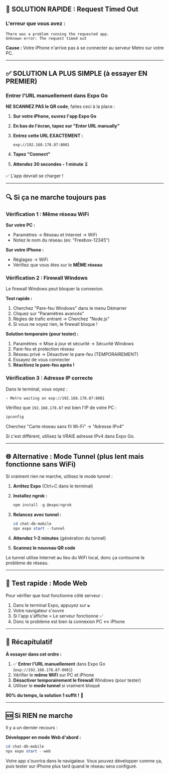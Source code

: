 ## 🔴 SOLUTION RAPIDE : Request Timed Out

### L'erreur que vous avez :
```
There was a problem running the requested app.
Unknown error: The request timed out
```

**Cause :** Votre iPhone n'arrive pas à se connecter au serveur Metro sur votre PC.

---

## ✅ SOLUTION LA PLUS SIMPLE (à essayer EN PREMIER)

### Entrer l'URL manuellement dans Expo Go

**NE SCANNEZ PAS le QR code**, faites ceci à la place :

1. **Sur votre iPhone, ouvrez l'app Expo Go**

2. **En bas de l'écran, tapez sur "Enter URL manually"**

3. **Entrez cette URL EXACTEMENT :**
   ```
   exp://192.168.178.87:8081
   ```

4. **Tapez "Connect"**

5. **Attendez 30 secondes - 1 minute** ⏳

✅ L'app devrait se charger !

---

## 🔍 Si ça ne marche toujours pas

### Vérification 1 : Même réseau WiFi

**Sur votre PC :**
- Paramètres → Réseau et Internet → WiFi
- Notez le nom du réseau (ex: "Freebox-12345")

**Sur votre iPhone :**
- Réglages → WiFi
- Vérifiez que vous êtes sur le **MÊME réseau**

### Vérification 2 : Firewall Windows

Le firewall Windows peut bloquer la connexion.

**Test rapide :**
1. Cherchez "Pare-feu Windows" dans le menu Démarrer
2. Cliquez sur "Paramètres avancés"
3. Règles de trafic entrant → Cherchez "Node.js"
4. Si vous ne voyez rien, le firewall bloque !

**Solution temporaire (pour tester) :**
1. Paramètres → Mise à jour et sécurité → Sécurité Windows
2. Pare-feu et protection réseau
3. Réseau privé → Désactiver le pare-feu (TEMPORAIREMENT)
4. Essayez de vous connecter
5. **Réactivez le pare-feu après !**

### Vérification 3 : Adresse IP correcte

Dans le terminal, vous voyez :
```
› Metro waiting on exp://192.168.178.87:8081
```

Vérifiez que `192.168.178.87` est bien l'IP de votre PC :

```powershell
ipconfig
```

Cherchez "Carte réseau sans fil Wi-Fi" → "Adresse IPv4"

Si c'est différent, utilisez la VRAIE adresse IPv4 dans Expo Go.

---

## 🌐 Alternative : Mode Tunnel (plus lent mais fonctionne sans WiFi)

Si vraiment rien ne marche, utilisez le mode tunnel :

1. **Arrêtez Expo** (Ctrl+C dans le terminal)

2. **Installez ngrok :**
   ```powershell
   npm install -g @expo/ngrok
   ```

3. **Relancez avec tunnel :**
   ```powershell
   cd chat-db-mobile
   npx expo start --tunnel
   ```

4. **Attendez 1-2 minutes** (génération du tunnel)

5. **Scannez le nouveau QR code**

Le tunnel utilise Internet au lieu du WiFi local, donc ça contourne le problème de réseau.

---

## 📱 Test rapide : Mode Web

Pour vérifier que tout fonctionne côté serveur :

1. Dans le terminal Expo, appuyez sur **`w`**
2. Votre navigateur s'ouvre
3. Si l'app s'affiche = Le serveur fonctionne ✅
4. Donc le problème est bien la connexion PC ↔ iPhone

---

## 🎯 Récapitulatif

**À essayer dans cet ordre :**

1. ✅ **Entrer l'URL manuellement** dans Expo Go (`exp://192.168.178.87:8081`)
2. Vérifier le **même WiFi** sur PC et iPhone
3. **Désactiver temporairement le firewall** Windows (pour tester)
4. Utiliser le **mode tunnel** si vraiment bloqué

**90% du temps, la solution 1 suffit !** 🎉

---

## 🆘 Si RIEN ne marche

Il y a un dernier recours :

**Développer en mode Web d'abord :**
```powershell
cd chat-db-mobile
npx expo start --web
```

Votre app s'ouvrira dans le navigateur. Vous pouvez développer comme ça, puis tester sur iPhone plus tard quand le réseau sera configuré.
